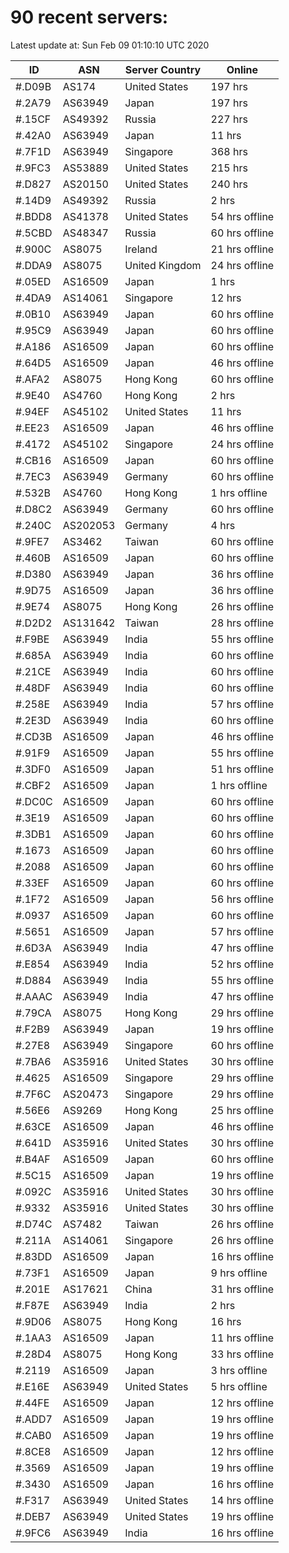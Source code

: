 # 90 recent servers:

Latest update at: Sun Feb 09 01:10:10 UTC 2020

| ID | ASN | Server Country | Online |
| -- | --- | -------------- | ------ |
| #.D09B | AS174 | United States | 197 hrs |
| #.2A79 | AS63949 | Japan | 197 hrs |
| #.15CF | AS49392 | Russia | 227 hrs |
| #.42A0 | AS63949 | Japan | 11 hrs |
| #.7F1D | AS63949 | Singapore | 368 hrs |
| #.9FC3 | AS53889 | United States | 215 hrs |
| #.D827 | AS20150 | United States | 240 hrs |
| #.14D9 | AS49392 | Russia | 2 hrs |
| #.BDD8 | AS41378 | United States | 54 hrs offline |
| #.5CBD | AS48347 | Russia | 60 hrs offline |
| #.900C | AS8075 | Ireland | 21 hrs offline |
| #.DDA9 | AS8075 | United Kingdom | 24 hrs offline |
| #.05ED | AS16509 | Japan | 1 hrs |
| #.4DA9 | AS14061 | Singapore | 12 hrs |
| #.0B10 | AS63949 | Japan | 60 hrs offline |
| #.95C9 | AS63949 | Japan | 60 hrs offline |
| #.A186 | AS16509 | Japan | 60 hrs offline |
| #.64D5 | AS16509 | Japan | 46 hrs offline |
| #.AFA2 | AS8075 | Hong Kong | 60 hrs offline |
| #.9E40 | AS4760 | Hong Kong | 2 hrs |
| #.94EF | AS45102 | United States | 11 hrs |
| #.EE23 | AS16509 | Japan | 46 hrs offline |
| #.4172 | AS45102 | Singapore | 24 hrs offline |
| #.CB16 | AS16509 | Japan | 60 hrs offline |
| #.7EC3 | AS63949 | Germany | 60 hrs offline |
| #.532B | AS4760 | Hong Kong | 1 hrs offline |
| #.D8C2 | AS63949 | Germany | 60 hrs offline |
| #.240C | AS202053 | Germany | 4 hrs |
| #.9FE7 | AS3462 | Taiwan | 60 hrs offline |
| #.460B | AS16509 | Japan | 60 hrs offline |
| #.D380 | AS63949 | Japan | 36 hrs offline |
| #.9D75 | AS16509 | Japan | 36 hrs offline |
| #.9E74 | AS8075 | Hong Kong | 26 hrs offline |
| #.D2D2 | AS131642 | Taiwan | 28 hrs offline |
| #.F9BE | AS63949 | India | 55 hrs offline |
| #.685A | AS63949 | India | 60 hrs offline |
| #.21CE | AS63949 | India | 60 hrs offline |
| #.48DF | AS63949 | India | 60 hrs offline |
| #.258E | AS63949 | India | 57 hrs offline |
| #.2E3D | AS63949 | India | 60 hrs offline |
| #.CD3B | AS16509 | Japan | 46 hrs offline |
| #.91F9 | AS16509 | Japan | 55 hrs offline |
| #.3DF0 | AS16509 | Japan | 51 hrs offline |
| #.CBF2 | AS16509 | Japan | 1 hrs offline |
| #.DC0C | AS16509 | Japan | 60 hrs offline |
| #.3E19 | AS16509 | Japan | 60 hrs offline |
| #.3DB1 | AS16509 | Japan | 60 hrs offline |
| #.1673 | AS16509 | Japan | 60 hrs offline |
| #.2088 | AS16509 | Japan | 60 hrs offline |
| #.33EF | AS16509 | Japan | 60 hrs offline |
| #.1F72 | AS16509 | Japan | 56 hrs offline |
| #.0937 | AS16509 | Japan | 60 hrs offline |
| #.5651 | AS16509 | Japan | 57 hrs offline |
| #.6D3A | AS63949 | India | 47 hrs offline |
| #.E854 | AS63949 | India | 52 hrs offline |
| #.D884 | AS63949 | India | 55 hrs offline |
| #.AAAC | AS63949 | India | 47 hrs offline |
| #.79CA | AS8075 | Hong Kong | 29 hrs offline |
| #.F2B9 | AS63949 | Japan | 19 hrs offline |
| #.27E8 | AS63949 | Singapore | 60 hrs offline |
| #.7BA6 | AS35916 | United States | 30 hrs offline |
| #.4625 | AS16509 | Singapore | 29 hrs offline |
| #.7F6C | AS20473 | Singapore | 29 hrs offline |
| #.56E6 | AS9269 | Hong Kong | 25 hrs offline |
| #.63CE | AS16509 | Japan | 46 hrs offline |
| #.641D | AS35916 | United States | 30 hrs offline |
| #.B4AF | AS16509 | Japan | 60 hrs offline |
| #.5C15 | AS16509 | Japan | 19 hrs offline |
| #.092C | AS35916 | United States | 30 hrs offline |
| #.9332 | AS35916 | United States | 30 hrs offline |
| #.D74C | AS7482 | Taiwan | 26 hrs offline |
| #.211A | AS14061 | Singapore | 26 hrs offline |
| #.83DD | AS16509 | Japan | 16 hrs offline |
| #.73F1 | AS16509 | Japan | 9 hrs offline |
| #.201E | AS17621 | China | 31 hrs offline |
| #.F87E | AS63949 | India | 2 hrs |
| #.9D06 | AS8075 | Hong Kong | 16 hrs |
| #.1AA3 | AS16509 | Japan | 11 hrs offline |
| #.28D4 | AS8075 | Hong Kong | 33 hrs offline |
| #.2119 | AS16509 | Japan | 3 hrs offline |
| #.E16E | AS63949 | United States | 5 hrs offline |
| #.44FE | AS16509 | Japan | 12 hrs offline |
| #.ADD7 | AS16509 | Japan | 19 hrs offline |
| #.CAB0 | AS16509 | Japan | 19 hrs offline |
| #.8CE8 | AS16509 | Japan | 12 hrs offline |
| #.3569 | AS16509 | Japan | 19 hrs offline |
| #.3430 | AS16509 | Japan | 16 hrs offline |
| #.F317 | AS63949 | United States | 14 hrs offline |
| #.DEB7 | AS63949 | United States | 19 hrs offline |
| #.9FC6 | AS63949 | India | 16 hrs offline |

